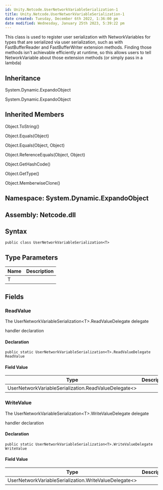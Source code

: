 ```yaml
---
id: Unity.Netcode.UserNetworkVariableSerialization-1
title: Unity.Netcode.UserNetworkVariableSerialization-1
date created: Tuesday, December 6th 2022, 1:36:00 pm
date modified: Wednesday, January 25th 2023, 5:39:22 pm
---
```


<div class="markdown level0 summary">
This class is used to register user serialization with NetworkVariables for types that are serialized via user serialization, such as with FastBufferReader and FastBufferWriter extension methods. Finding those methods isn't achievable efficiently at runtime, so this allows users to tell NetworkVariable about those extension methods (or simply pass in a lambda)

</div>

<div class="markdown level0 conceptual">

</div>

<div class="inheritance">

## Inheritance

<div class="level0">

System.Dynamic.ExpandoObject

</div>

<div class="level1">

System.Dynamic.ExpandoObject

</div>

</div>

<div class="inheritedMembers">

## Inherited Members

<div>

Object.ToString()

</div>

<div>

Object.Equals(Object)

</div>

<div>

Object.Equals(Object, Object)

</div>

<div>

Object.ReferenceEquals(Object, Object)

</div>

<div>

Object.GetHashCode()

</div>

<div>

Object.GetType()

</div>

<div>

Object.MemberwiseClone()

</div>

</div>

## **Namespace**: System.Dynamic.ExpandoObject

## **Assembly**: Netcode.dll

## Syntax

``` lang-csharp
public class UserNetworkVariableSerialization<T>
```

## Type Parameters

| Name | Description |
|------|-------------|
| T    |             |

## Fields

### ReadValue

<div class="markdown level1 summary">

The UserNetworkVariableSerialization\<T\>.ReadValueDelegate delegate

handler declaration

</div>

<div class="markdown level1 conceptual">

</div>

#### Declaration

``` lang-csharp
public static UserNetworkVariableSerialization<T>.ReadValueDelegate ReadValue
```

#### Field Value

| Type                                                   | Description |
|--------------------------------------------------------|-------------|
| UserNetworkVariableSerialization.ReadValueDelegate\<\> |             |

### WriteValue

<div class="markdown level1 summary">

The UserNetworkVariableSerialization\<T\>.WriteValueDelegate delegate

handler declaration

</div>

<div class="markdown level1 conceptual">

</div>

#### Declaration

``` lang-csharp
public static UserNetworkVariableSerialization<T>.WriteValueDelegate WriteValue
```

#### Field Value

| Type                                                    | Description |
|---------------------------------------------------------|-------------|
| UserNetworkVariableSerialization.WriteValueDelegate\<\> |             |
